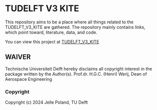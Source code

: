 # TUDELFT V3 KITE
This repository aims to be a place where all things related to the TUDELFT_V3_KITE are gathered.
The repository mainly contains links, which point toward, literature, data, and code.

You can view this project at [TUDELFT_V3_KITE](https://awegroup.github.io/TUDELFT_V3_KITE)

## WAIVER

Technische Universiteit Delft hereby disclaims all copyright interest in the package written by the Author(s).
Prof.dr. H.G.C. (Henri) Werij, Dean of Aerospace Engineering

### Copyright
Copyright (c) 2024 Jelle Poland, TU Delft
